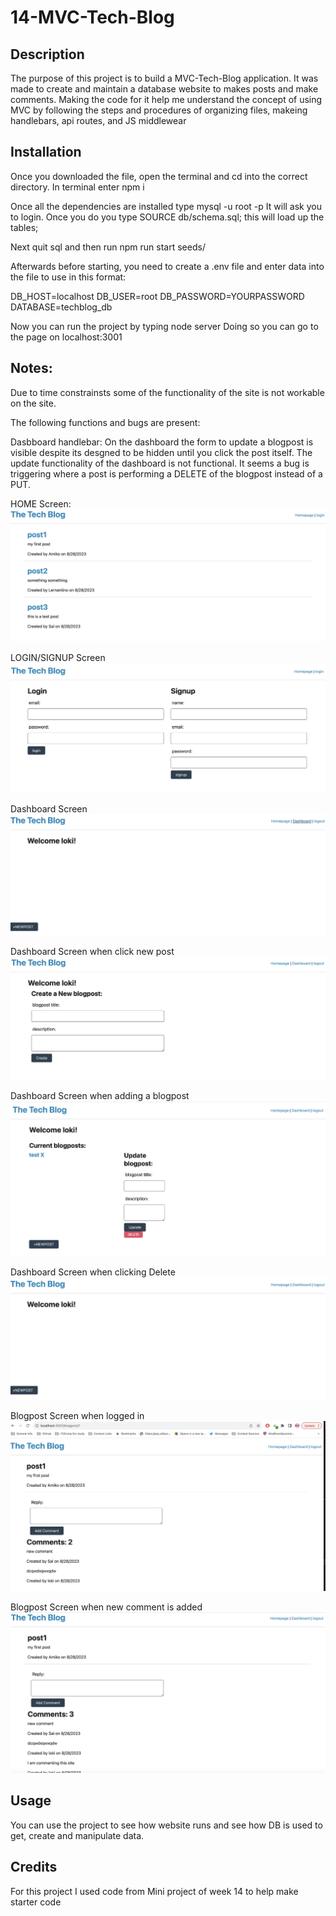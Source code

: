 # 14-MVC-Tech-Blog

## Description
The purpose of this project is to build a MVC-Tech-Blog application. It was made to create and maintain a database website to makes posts and make comments. Making the code for it help me understand the concept of using MVC by following the steps and procedures of organizing files, makeing handlebars, api routes, and JS middlewear

## Installation
Once you downloaded the file, open the terminal and cd into the correct directory.
In terminal enter 
npm i

Once all the dependencies are installed type mysql -u root -p
It will ask you to login. Once you do you type
SOURCE db/schema.sql;
this will load up the tables;

Next quit sql and then run npm run start seeds/

Afterwards before starting, you need to create a .env file and enter data into the file to use in this format:

DB_HOST=localhost
DB_USER=root
DB_PASSWORD=YOURPASSWORD
DATABASE=techblog_db

Now you can run the project by typing
node server
Doing so you can go to the page on localhost:3001

## Notes: 
Due to time constrainsts some of the functionality of the site is not workable on the site.

The following functions and bugs are present:

Dasbboard handlebar:
On the dashboard the form to update a blogpost is visible despite its desgned to be hidden until you click the post itself.
The update functionality of the dashboard is not functional. It seems a bug is triggering where a post is performing a DELETE of the blogpost instead of a PUT.

HOME Screen:
![screenshot of Homepage](/public/assets/images/01.png) 

LOGIN/SIGNUP Screen
![screenshot of Homepage](/public/assets/images/02.png) 

Dashboard Screen
![screenshot of Homepage](/public/assets/images/03.png) 

Dashboard Screen when click new post
![screenshot of Homepage](/public/assets/images/04.png) 

Dashboard Screen when adding a blogpost
![screenshot of Homepage](/public/assets/images/06.png) 

Dashboard Screen when clicking Delete
![screenshot of Homepage](/public/assets/images/07.png) 

Blogpost Screen when logged in
![screenshot of Homepage](/public/assets/images/08.png) 

Blogpost Screen when new comment is added
![screenshot of Homepage](/public/assets/images/10.png) 

## Usage
You can use the project to see how website runs and see how DB is used to get, create and manipulate data. 

## Credits
For this project I used code from Mini project of week 14 to help make starter code
